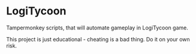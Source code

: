 # LogiTycoon

Tampermonkey scripts, that will automate gameplay in LogiTycoon game.

This project is just educational - cheating is a bad thing. Do it on your own risk.
